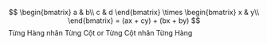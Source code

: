 $$
 \begin{bmatrix}
	 a & b\\ 
	 c & d 
 \end{bmatrix}
 \times
 \begin{bmatrix}
	 x & y\\   
 \end{bmatrix}
 = (ax + cy) + (bx + by) 
$$
Từng Hàng nhân Từng Cột
or
Từng Cột nhân Từng Hàng 






